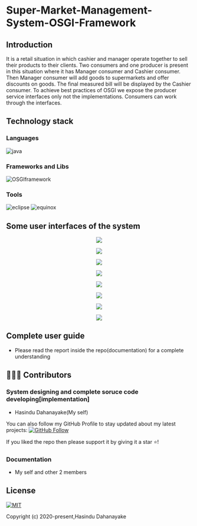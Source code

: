 # Super-Market-Management-System-OSGI-Framework

## Introduction

It is a retail situation in which cashier and manager operate together to sell their products to their clients. Two consumers and one producer is present in this situation where it has Manager consumer and Cashier consumer. Then Manager consumer will add goods to supermarkets and offer discounts on goods. The final measured bill will be displayed by the Cashier consumer.  To achieve best practices of OSGI we expose the producer service interfaces only not the implementations. Consumers can work through the interfaces. 
 
 
## Technology stack

### Languages 

![java](https://img.shields.io/badge/Language-java-red) 



### Frameworks and Libs

![OSGIframework](https://img.shields.io/badge/Language-JavaOSGIFramework-red) 




### Tools 

![eclipse](https://img.shields.io/badge/Technology-eclipse-blue) 
![equinox](https://img.shields.io/badge/Technology-eclipseequinox-blue) 




## Some user interfaces of the system
 
 <p align="middle">
  <img src="../master/ui-images/AddnewItem.PNG"/>
 </p>
 
 
 <p align="middle">
  <img src="../master/ui-images/Billingitem1.PNG"/>
 </p> 
 
 
 <p align="middle">
  <img src="../master/ui-images/Billingitem1.PNG"/>
 </p>
 
 
 <p align="middle">
  <img src="../master/ui-images/Billingitem1.PNG"/>
 </p> 
 <p align="middle">
  <img src="../master/ui-images/ManagerConsumerStarted.PNG"/>
 </p>
 
 
 <p align="middle">
  <img src="../master/ui-images/ManagerConsumerStarted.PNG"/>
 </p> 
 <p align="middle">
  <img src="../master/ui-images/totalbill.PNG"/>
 </p>
 
  <p align="middle">
  <img src="../master/ui-images/listingbundles.PNG"/>
 </p>
 
 
 ## Complete user guide
 
 * Please read the report inside the repo(documentation) for a complete understanding 

  
 ## 👨🏼‍💻 Contributors
 
 ### System designing and complete soruce code developing[implementation]
 
* Hasindu Dahanayake(My self)

You can also follow my GitHub Profile to stay updated about my latest projects: [![GitHub Follow](https://img.shields.io/badge/Connect-Hasindu1-blue.svg?logo=Github&longCache=true&style=social&label=Follow)](https://github.com/Hasindu1)

If you liked the repo then please support it by giving it a star ⭐!

 ### Documentation
 
 * My self and other 2 members 

## License
[![MIT](https://img.shields.io/cocoapods/l/AFNetworking.svg?style=style&label=License&maxAge=2592000)](../master/LICENSE)

Copyright (c) 2020-present,Hasindu Dahanayake
 






 
 


